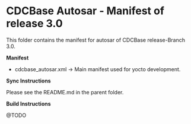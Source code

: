 CDCBase Autosar - Manifest of release 3.0
=========================================

This folder contains the manifest for autosar of CDCBase release-Branch 3.0.


**Manifest**

* cdcbase_autosar.xml &rarr; Main manifest used for yocto development.


**Sync Instructions**

Please see the README.md in the parent folder.


**Build Instructions**

@TODO

